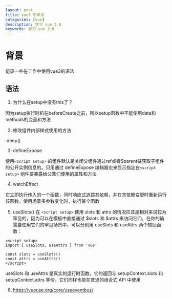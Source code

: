 ```yaml
---
layout: post
title: vue3 知识点
categories: [vue]
description: 学习 vue 3.0
keywords: 学习 vue 3.0
---
```


# 背景
记录一些在工作中使用vue3的语法

## 语法
1. 为什么在setup中没有this了？

因为setup执行时机在beforeCreate之前，所以setup函数中不能使用data和methods的变量和方法

2. 修改组件内部样式使用的方法

:deep()

3. defineExpose

使用`<script setup>` 的组件默认是关闭父组件通过ref或者$parent链获取子组件的公开实例信息的。只用通过 defineExpose 编辑器宏来显示指定在`<script setup>` 组件要暴露给父辈们使用的属性和方法

4. watchEffect

它立即执行传入的一个函数，同时响应式追踪其依赖，并在其依赖变更时重新运行该函数。使用场景多参数变化时，执行某个函数

5. useSlots()
在 `<script setup>` 使用 slots 和 attrs 的情况应该是相对来说较为罕见的，因为可以在模板中直接通过 $slots 和 $attrs 来访问它们。在你的确需要使用它们的罕见场景中，可以分别用 useSlots 和 useAttrs 两个辅助函数：

```
<script setup>
import { useSlots, useAttrs } from 'vue'

const slots = useSlots()
const attrs = useAttrs()
</script>

```

useSlots 和 useAttrs 是真实的运行时函数，它的返回与 setupContext.slots 和 setupContext.attrs 等价。它们同样也能在普通的组合式 API 中使用

6. https://vueuse.org/core/useeventbus/